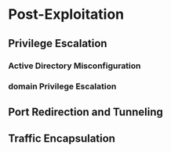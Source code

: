 # Post-Exploitation

## Privilege Escalation

### Active Directory Misconfiguration


### domain Privilege Escalation




## Port Redirection and Tunneling

## Traffic Encapsulation

